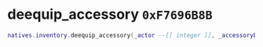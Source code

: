 # deequip_accessory `0xF7696B8B`

```lua
natives.inventory.deequip_accessory(_actor --[[ integer ]], _accessoryEnum --[[ number ]])
```